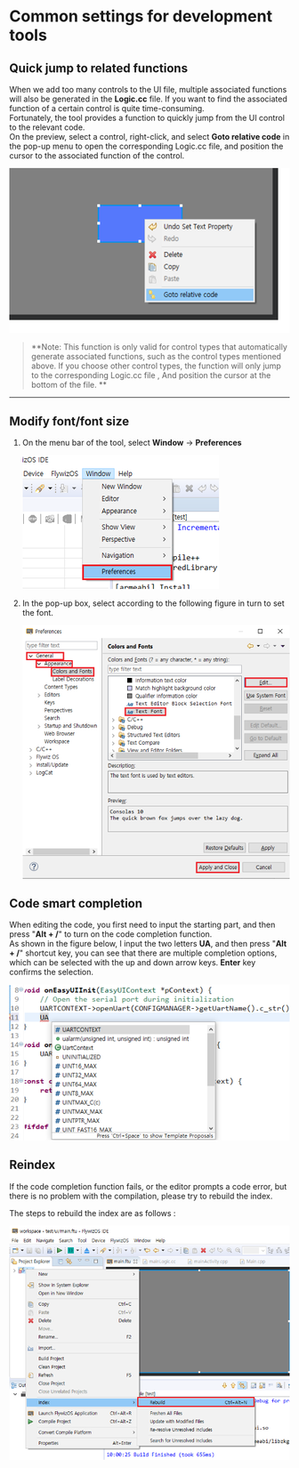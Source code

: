 # Common settings for development tools

## <span id = "jump_to_source"> Quick jump to related functions</span>
When we add too many controls to the UI file, multiple associated functions will also be generated in the **Logic.cc** file. If you want to find the associated function of a certain control is quite time-consuming.  
Fortunately, the tool provides a function to quickly jump from the UI control to the relevant code.  
On the preview, select a control, right-click, and select **Goto relative code** in the pop-up menu to open the corresponding Logic.cc file, and position the cursor to the associated function of the control.  

   ![](assets/ide/jump_to_source.png)

> **Note: This function is only valid for control types that automatically generate associated functions, such as the control types mentioned above. If you choose other control types, the function will only jump to the corresponding Logic.cc file , And position the cursor at the bottom of the file. **


---

## Modify font/font size 
1. On the menu bar of the tool, select **Window** -> **Preferences** 

      ![](assets/ide/preference.png)

2.  In the pop-up box, select according to the following figure in turn to set the font.    
  
     ![](assets/ide/set_font.png)

## Code smart completion  
When editing the code, you first need to input the starting part, and then press "**Alt + /**" to turn on the code completion function.  
As shown in the figure below, I input the two letters **UA**, and then press "**Alt + /**" shortcut key, you can see that there are multiple completion options, which can be selected with the up and down arrow keys. **Enter** key confirms the selection.

  ![](assets/ide/intelisence.png)


## Reindex
 If the code completion function fails, or the editor prompts a code error, but there is no problem with the compilation, please try to rebuild the index. 

 The steps to rebuild the index are as follows :

 ![](assets/ide/rebuild_index.gif)  
